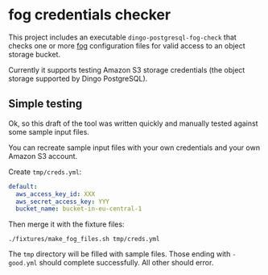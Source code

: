 # fog credentials checker

This project includes an executable `dingo-postgresql-fog-check` that checks one or more [fog](https://fog.io) configuration files for valid access to an object storage bucket.

Currently it supports testing Amazon S3 storage credentials (the object storage supported by Dingo PostgreSQL).

## Simple testing

Ok, so this draft of the tool was written quickly and manually tested against some sample input files.

You can recreate sample input files with your own credentials and your own Amazon S3 account.

Create `tmp/creds.yml`:

```yaml
default:
  aws_access_key_id: XXX
  aws_secret_access_key: YYY
  bucket_name: bucket-in-eu-central-1
```

Then merge it with the fixture files:

```
./fixtures/make_fog_files.sh tmp/creds.yml
```

The `tmp` directory will be filled with sample files. Those ending with `-good.yml` should complete successfully. All other should error.

